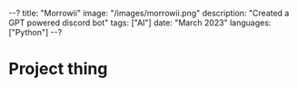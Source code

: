 --?
title: "Morrowii"
image: "/images/morrowii.png"
description: "Created a GPT powered discord bot"
tags: ["AI"]
date: "March 2023"
languages: ["Python"]
--?

# Project thing
